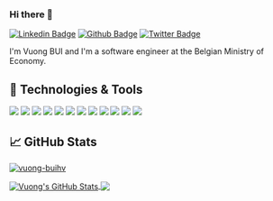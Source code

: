 <!-- 
[![Header](https://raw.githubusercontent.com/
vuong-buihv/
vuong-buihv/master/readme_header.png "Header")](https://github.com/vuong-buihv)
 -->

### Hi there 👋

[![Linkedin Badge](https://img.shields.io/badge/-buihv-0072b1?style=flat&logo=Linkedin&logoColor=white&link=https://www.linkedin.com/in/buihv/)](https://www.linkedin.com/in/buihv/) [![Github Badge](https://img.shields.io/badge/-vuong--buihv-grey?style=flat&logo=github&logoColor=white&link=https://github.com/vuong-buihv/)](https://www.github.com/vuong-buihv/) [![Twitter Badge](https://img.shields.io/badge/-vuong__rocks-00acee?style=flat&logo=twitter&logoColor=white&link=https://twitter.com/vuong_rocks/)](https://www.twitter.com/vuong_rocks/)

I'm Vuong BUI and I'm a software engineer at the Belgian Ministry of Economy.

<!-- 
## &#x270d; Writing

[link](https://github.com/vuong-buihv)
 -->


## 🔧 Technologies & Tools
![](https://img.shields.io/badge/Code-Java-informational?style=flat&logo=java&logoColor=white&color=2bbc8a)
![](https://img.shields.io/badge/Code-Spring%20Boot-informational?style=flat&logo=spring&logoColor=white&color=2bbc8a)
![](https://img.shields.io/badge/Code-TypeScript-informational?style=flat&logo=typescript&logoColor=white&color=2bbc8a)
![](https://img.shields.io/badge/Code-JavaScript-informational?style=flat&logo=javascript&logoColor=white&color=2bbc8a)
![](https://img.shields.io/badge/Code-Angular-informational?style=flat&logo=angular&logoColor=white&color=2bbc8a)
![](https://img.shields.io/badge/Code-Python-informational?style=flat&logo=python&logoColor=white&color=2bbc8a)
![](https://img.shields.io/badge/Code-HTML-informational?style=flat&logo=html5&logoColor=white&color=2bbc8a)
![](https://img.shields.io/badge/Code-CSS-informational?style=flat&logo=css-wizardry&logoColor=white&color=2bbc8a)
![](https://img.shields.io/badge/Tools-Git-informational?style=flat&logo=git&logoColor=white&color=ffdab9 )
![](https://img.shields.io/badge/Tools-PostgreSQL-informational?style=flat&logo=postgresql&logoColor=white&color=ffdab9 )
![](https://img.shields.io/badge/Tools-Docker-informational?style=flat&logo=docker&logoColor=white&color=ffdab9 )
![](https://img.shields.io/badge/Editor-IntelliJ_IDEA-informational?style=flat&logo=intellij-idea&logoColor=white&color=84baec)


## &#x1f4c8; GitHub Stats
<p align=left>
 <a href=#">
  <img src=https://komarev.com/ghpvc/?username=vuong-buihv alt=vuong-buihv />
 </a>
</p>
<a href="https://github.com/vuong-buihv" style="pointer-events: none; cursor: default;">
  <img align="center" src="https://github-readme-stats.vercel.app/api?username=vuong-buihv&show_icons=true&line_height=40&count_private=true" alt="Vuong's GitHub Stats" />
</a>
<a href="https://github.com/vuong-buihv">
  <img align="center" src="https://github-readme-stats.vercel.app/api/top-langs/?username=vuong-buihv&hide=tex" />
</a>


<!-- links to social media icons -->

<!-- icons with padding -->

[1.1]: http://i.imgur.com/tXSoThF.png (twitter icon with padding)
[2.1]: http://i.imgur.com/0o48UoR.png (github icon with padding)

<!-- icons without padding -->

[1.2]: http://i.imgur.com/wWzX9uB.png (twitter icon without padding)
[2.2]: http://i.imgur.com/9I6NRUm.png (github icon without padding)
[3.2]: https://raw.githubusercontent.com/vuong-buihv/vuong-buihv/main/linkedin-3-16.png (LinkedIn icon without padding)


<!-- links to your social media accounts -->

[3]: https://www.linkedin.com/in/buihv
